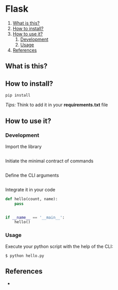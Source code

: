 # Flask

1. [What is this?](#What-is-this?)
2. [How to install?](#How-to-install?)
3. [How to use it?](#How-to-use-it?)
    1. [Development](#Development)
    2. [Usage](#Usage)
4. [References](#References)

## What is this?

## How to install?

````shell
pip install 
````

_Tips:_ Think to add it in your **requirements.txt** file

## How to use it?

### Development

Import the library

````python 
````

Initiate the minimal contract of commands

````python 
````

Define the CLI arguments

````python
````

Integrate it in your code

````python
def hello(count, name):
    pass


if __name__ == '__main__':
    hello()
````

### Usage

Execute your python script with the help of the CLI:

````shell
$ python hello.py
````

## References

- 